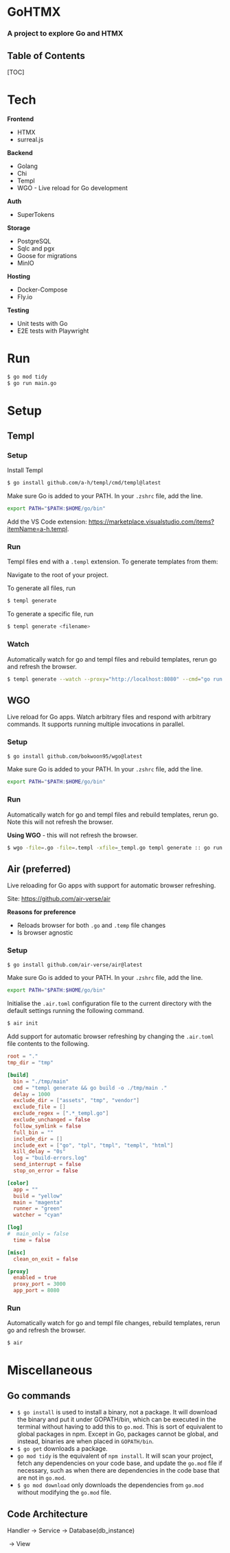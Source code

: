 <h1>GoHTMX</h1>

<h3>A project to explore Go and HTMX</h3>

<h2>Table of Contents</h2>

[TOC]

# Tech

**Frontend**

- HTMX
- surreal.js

**Backend**

- Golang
- Chi
- Templ
- WGO - Live reload for Go development

**Auth**

- SuperTokens

**Storage**

- PostgreSQL
- Sqlc and pgx
- Goose for migrations
- MinIO

**Hosting**

- Docker-Compose
- Fly.io

**Testing**

- Unit tests with Go
- E2E tests with Playwright



# Run

```sh
$ go mod tidy
$ go run main.go
```



# Setup

## Templ

### Setup

Install Templ

```sh
$ go install github.com/a-h/templ/cmd/templ@latest
```

Make sure Go is added to your PATH. In your `.zshrc` file, add the line.

```sh
export PATH="$PATH:$HOME/go/bin"
```

Add the VS Code extension: https://marketplace.visualstudio.com/items?itemName=a-h.templ.

### Run

Templ files end with a  `.templ` extension. To generate templates from them:

Navigate to the root of your project.

To generate all files, run

```sh
$ templ generate
```

To generate a specific file, run

```sh
$ templ generate <filename>
```

### Watch

Automatically watch for go and templ files and rebuild templates, rerun go and refresh the browser.

```sh
$ templ generate --watch --proxy="http://localhost:8080" --cmd="go run ."
```

## WGO

Live reload for Go apps. Watch arbitrary files and respond with arbitrary commands. It supports running multiple invocations in parallel.

### Setup

```sh
$ go install github.com/bokwoon95/wgo@latest
```

Make sure Go is added to your PATH. In your `.zshrc` file, add the line.

```sh
export PATH="$PATH:$HOME/go/bin"
```

### Run

Automatically watch for go and templ files and rebuild templates, rerun go. Note this will not refresh the browser.

**Using WGO** - this will not refresh the browser.

```sh
$ wgo -file=.go -file=.templ -xfile=_templ.go templ generate :: go run main.go
```

## Air (preferred)

Live reloading for Go apps with support for automatic browser refreshing.

Site: https://github.com/air-verse/air

**Reasons for preference**

- Reloads browser for both `.go` and `.temp` file changes
- Is browser agnostic

### Setup

```sh
$ go install github.com/air-verse/air@latest
```

Make sure Go is added to your PATH. In your `.zshrc` file, add the line.

```sh
export PATH="$PATH:$HOME/go/bin"
```

Initialise the `.air.toml` configuration file to the current directory with the default settings running the following command.

```sh
$ air init
```

Add support for automatic browser refreshing by changing the `.air.toml` file contents to the following.

```toml
root = "."
tmp_dir = "tmp"

[build]
  bin = "./tmp/main"
  cmd = "templ generate && go build -o ./tmp/main ."
  delay = 1000
  exclude_dir = ["assets", "tmp", "vendor"]
  exclude_file = []
  exclude_regex = [".*_templ.go"]
  exclude_unchanged = false
  follow_symlink = false
  full_bin = ""
  include_dir = []
  include_ext = ["go", "tpl", "tmpl", "templ", "html"]
  kill_delay = "0s"
  log = "build-errors.log"
  send_interrupt = false
  stop_on_error = false

[color]
  app = ""
  build = "yellow"
  main = "magenta"
  runner = "green"
  watcher = "cyan"

[log]
#  main_only = false
  time = false

[misc]
  clean_on_exit = false

[proxy]
  enabled = true
  proxy_port = 3000
  app_port = 8080
```

### Run

Automatically watch for go and templ file changes, rebuild templates, rerun go and refresh the browser.

```sh
$ air
```

# Miscellaneous

## Go commands

- `$ go install` is used to install a binary, not a package. It will download the binary and put it under GOPATH/bin, which can be executed in the terminal without having to add this to `go.mod`. This is sort of equivalent to global packages in npm. Except in Go, packages cannot be global, and instead, binaries are when placed in  `GOPATH/bin`.
- `$ go get` downloads a package.
- `go mod tidy` is the equivalent of `npm install`. It will scan your project, fetch any dependencies on your code base, and update the `go.mod` file if necessary, such as when there are dependencies in the code base that are not in `go.mod`.
- `$ go mod download` only downloads the dependencies from `go.mod` without modifying the `go.mod` file.

## Code Architecture

Handler -> Service -> Database(db_instance)

​               -> View

